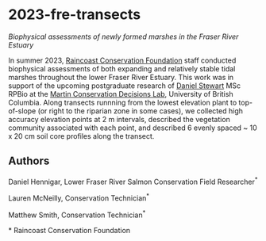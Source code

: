 # 2023-fre-transects
*Biophysical assessments of newly formed marshes in the Fraser River Estuary*

In summer 2023, [Raincoast Conservation Foundation](www.raincoast.org) staff conducted biophysical assessments of both expanding and relatively stable tidal marshes throughout the lower Fraser River Estuary. 
This work was in support of the upcoming postgraduate research of [Daniel Stewart](daniel.stewart@asarum.org) MSc RPBio at the [Martin Conservation Decisions Lab](https://taramartin.org), University of British Columbia. Along transects runnning from the lowest elevation plant to top-of-slope (or right to the riparian zone in some cases), we collected high accuracy elevation points at 2 m intervals, described
the vegetation community associated with each point, and described 6 evenly spaced ~ 10 x 20 cm soil core profiles along the transect.

## Authors

  Daniel Hennigar, Lower Fraser River Salmon Conservation Field Researcher<sup>\*</sup>
  
  Lauren McNeilly, Conservation Technician<sup>\*</sup>
  
  Matthew Smith, Conservation Technician<sup>\*</sup>
  
  \* Raincoast Conservation Foundation
